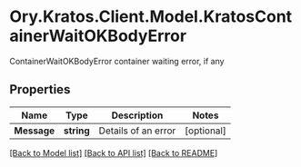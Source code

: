 # Ory.Kratos.Client.Model.KratosContainerWaitOKBodyError
ContainerWaitOKBodyError container waiting error, if any

## Properties

Name | Type | Description | Notes
------------ | ------------- | ------------- | -------------
**Message** | **string** | Details of an error | [optional] 

[[Back to Model list]](../README.md#documentation-for-models) [[Back to API list]](../README.md#documentation-for-api-endpoints) [[Back to README]](../README.md)

